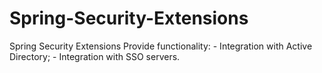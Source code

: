 # Spring-Security-Extensions
Spring Security Extensions  Provide functionality: - Integration with Active Directory; - Integration with SSO servers.
